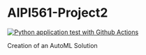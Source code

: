 # AIPI561-Project2
[![Python application test with Github Actions](https://github.com/robbjr21/AIPI561-Project2/actions/workflows/main.yml/badge.svg)](https://github.com/robbjr21/AIPI561-Project2/actions/workflows/main.yml)

Creation of an AutoML Solution
